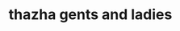 ---
title: "thazha gents and ladies"
url: /vadasserikkara/thazha-gents-and-ladies/
shop: hairdresser
---
